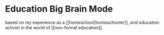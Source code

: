 # Education Big Brain Mode
based on my experience as a [[homeschool|homeschooler]], and education activist in the world of [[non-formal education]].